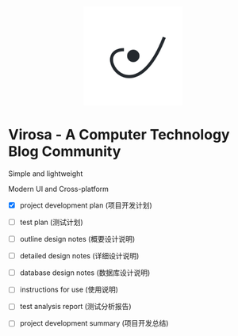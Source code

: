 <p align="center">
  <picture>
    <source media="(prefers-color-scheme: dark)" srcset="./logo/site_logo_dark_hdpi.svg">
    <img src="./logo/site_logo_light_hdpi.svg" width="200" />
  </picture>
</p>


# Virosa - A Computer Technology Blog Community

Simple and lightweight

Modern UI and Cross-platform

- [x] project development plan (项目开发计划)

- [ ] test plan (测试计划)

- [ ] outline design notes (概要设计说明)

- [ ] detailed design notes (详细设计说明)

- [ ] database design notes (数据库设计说明)

- [ ] instructions for use (使用说明)

- [ ] test analysis report (测试分析报告)

- [ ] project development summary (项目开发总结)
